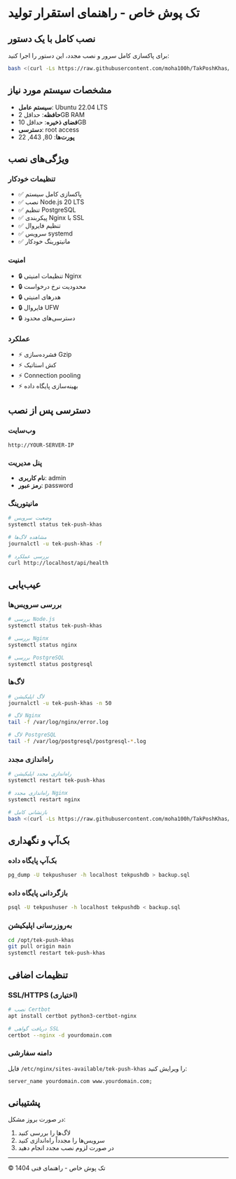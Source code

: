 # تک پوش خاص - راهنمای استقرار تولید

## نصب کامل با یک دستور

برای پاکسازی کامل سرور و نصب مجدد، این دستور را اجرا کنید:

```bash
bash <(curl -Ls https://raw.githubusercontent.com/moha100h/TakPoshKhas/main/cleanup-and-install.sh)
```

## مشخصات سیستم مورد نیاز

- **سیستم عامل**: Ubuntu 22.04 LTS
- **حافظه**: حداقل 2GB RAM
- **فضای ذخیره**: حداقل 10GB
- **دسترسی**: root access
- **پورت‌ها**: 80, 443, 22

## ویژگی‌های نصب

### تنظیمات خودکار
- ✅ پاکسازی کامل سیستم
- ✅ نصب Node.js 20 LTS
- ✅ تنظیم PostgreSQL
- ✅ پیکربندی Nginx با SSL
- ✅ تنظیم فایروال
- ✅ سرویس systemd
- ✅ مانیتورینگ خودکار

### امنیت
- 🔒 تنظیمات امنیتی Nginx
- 🔒 محدودیت نرخ درخواست
- 🔒 هدرهای امنیتی
- 🔒 فایروال UFW
- 🔒 دسترسی‌های محدود

### عملکرد
- ⚡ فشرده‌سازی Gzip
- ⚡ کش استاتیک
- ⚡ Connection pooling
- ⚡ بهینه‌سازی پایگاه داده

## دسترسی پس از نصب

### وب‌سایت
```
http://YOUR-SERVER-IP
```

### پنل مدیریت
- **نام کاربری**: admin
- **رمز عبور**: password

### مانیتورینگ
```bash
# وضعیت سرویس
systemctl status tek-push-khas

# مشاهده لاگ‌ها
journalctl -u tek-push-khas -f

# بررسی عملکرد
curl http://localhost/api/health
```

## عیب‌یابی

### بررسی سرویس‌ها
```bash
# بررسی Node.js
systemctl status tek-push-khas

# بررسی Nginx
systemctl status nginx

# بررسی PostgreSQL
systemctl status postgresql
```

### لاگ‌ها
```bash
# لاگ اپلیکیشن
journalctl -u tek-push-khas -n 50

# لاگ Nginx
tail -f /var/log/nginx/error.log

# لاگ PostgreSQL
tail -f /var/log/postgresql/postgresql-*.log
```

### راه‌اندازی مجدد
```bash
# راه‌اندازی مجدد اپلیکیشن
systemctl restart tek-push-khas

# راه‌اندازی مجدد Nginx
systemctl restart nginx

# بازنشانی کامل
bash <(curl -Ls https://raw.githubusercontent.com/moha100h/TakPoshKhas/main/cleanup-and-install.sh)
```

## بک‌آپ و نگهداری

### بک‌آپ پایگاه داده
```bash
pg_dump -U tekpushuser -h localhost tekpushdb > backup.sql
```

### بازگردانی پایگاه داده
```bash
psql -U tekpushuser -h localhost tekpushdb < backup.sql
```

### به‌روزرسانی اپلیکیشن
```bash
cd /opt/tek-push-khas
git pull origin main
systemctl restart tek-push-khas
```

## تنظیمات اضافی

### SSL/HTTPS (اختیاری)
```bash
# نصب Certbot
apt install certbot python3-certbot-nginx

# دریافت گواهی SSL
certbot --nginx -d yourdomain.com
```

### دامنه سفارشی
فایل `/etc/nginx/sites-available/tek-push-khas` را ویرایش کنید:
```nginx
server_name yourdomain.com www.yourdomain.com;
```

## پشتیبانی

در صورت بروز مشکل:
1. لاگ‌ها را بررسی کنید
2. سرویس‌ها را مجدداً راه‌اندازی کنید
3. در صورت لزوم نصب مجدد انجام دهید

---

© 1404 تک پوش خاص - راهنمای فنی